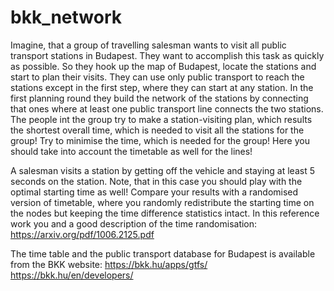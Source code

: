 # bkk_network

Imagine, that a group of travelling salesman wants to visit all public
transport stations in Budapest. They want to accomplish this task
as quickly as possible. So they hook up the map of Budapest, locate
the stations and start to plan their visits. They can use only public
transport to reach the stations except in the first step, where they
can start at any station. In the first planning round they build the
network of the stations by connecting that ones where at least one
public transport line connects the two stations.
The people int the group try to make a station-visiting plan,
which results the shortest overall time, which is needed to visit all
the stations for the group! Try to minimise the time,
which is needed for the group! Here you should take into account the
timetable as well for the lines!

A salesman visits a station by getting off the vehicle and staying at least 5 seconds on the station. Note, that
in this case you should play with the optimal starting time as well!
Compare your results with a randomised version of timetable, where
you randomly redistribute the starting time on the nodes but keeping
the time difference statistics intact.
In this reference work you and a good description of the time randomisation: https://arxiv.org/pdf/1006.2125.pdf

The time table and the public transport database for Budapest is available from the BKK website: https://bkk.hu/apps/gtfs/ 
https://bkk.hu/en/developers/
